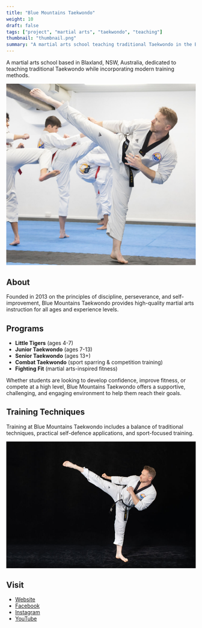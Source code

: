 ```yaml
---
title: "Blue Mountains Taekwondo"
weight: 10
draft: false
tags: ["project", "martial arts", "taekwondo", "teaching"]
thumbnail: "thumbnail.png"
summary: "A martial arts school teaching traditional Taekwondo in the Blue Mountains, NSW."
---
```


A martial arts school based in Blaxland, NSW, Australia, dedicated to teaching traditional Taekwondo while incorporating modern training methods.

![Roundhouse kick instruction in class](class-roundhouse-kick-trimmed2-optimised.jpg)

## About

Founded in 2013 on the principles of discipline, perseverance, and self-improvement, Blue Mountains Taekwondo provides high-quality martial arts instruction for all ages and experience levels.

## Programs

- **Little Tigers** (ages 4-7)
- **Junior Taekwondo** (ages 7-13)
- **Senior Taekwondo** (ages 13+)
- **Combat Taekwondo** (sport sparring & competition training)
- **Fighting Fit** (martial arts-inspired fitness)

Whether students are looking to develop confidence, improve fitness, or compete at a high level, Blue Mountains Taekwondo offers a supportive, challenging, and engaging environment to help them reach their goals.

## Training Techniques

Training at Blue Mountains Taekwondo includes a balance of traditional techniques, practical self-defence applications, and sport-focused training.

![Roundhouse kick demonstration](roundhouse-kick-optimised.jpg)

## Visit

- [Website](https://bluemountainstaekwondo.com)
- [Facebook](https://www.facebook.com/BlueMountainsTaekwondo)
- [Instagram](https://www.instagram.com/bluemountainstkd)
- [YouTube](https://www.youtube.com/@BlueMountainsTKD)
